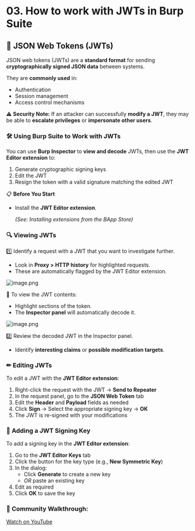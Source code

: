 # 03. How to work with JWTs in Burp Suite

## 🔑 **JSON Web Tokens (JWTs)**

JSON web tokens (JWTs) are a **standard format** for sending **cryptographically signed JSON data** between systems.

They are **commonly used** in:

- Authentication
- Session management
- Access control mechanisms

⚠ **Security Note:** If an attacker can successfully **modify a JWT**, they may be able to **escalate privileges** or **impersonate other users**.

### 🛠 **Using Burp Suite to Work with JWTs**

You can use **Burp Inspector** to **view and decode** JWTs, then use the **JWT Editor extension** to:

1. Generate cryptographic signing keys
2. Edit the JWT
3. Resign the token with a valid signature matching the edited JWT

📋 **Before You Start**

- Install the **JWT Editor extension**.
    
    *(See: Installing extensions from the BApp Store)*
    

### 🔍 **Viewing JWTs**

1️⃣ Identify a request with a JWT that you want to investigate further.

- Look in **Proxy > HTTP history** for highlighted requests.
- These are automatically flagged by the JWT Editor extension.

![image.png](03%20How%20to%20work%20with%20JWTs%20in%20Burp%20Suite%2024fc172892ad802cb470f7bc4410c183/image.png)

📌 To view the JWT contents:

- Highlight sections of the token.
- The **Inspector panel** will automatically decode it.

![image.png](03%20How%20to%20work%20with%20JWTs%20in%20Burp%20Suite%2024fc172892ad802cb470f7bc4410c183/image%201.png)

2️⃣ Review the decoded JWT in the Inspector panel.

- Identify **interesting claims** or **possible modification targets**.

### ✏ **Editing JWTs**

To edit a JWT with the **JWT Editor extension**:

1. Right-click the request with the JWT → **Send to Repeater**
2. In the request panel, go to the **JSON Web Token** tab
3. Edit the **Header** and **Payload** fields as needed
4. Click **Sign** → Select the appropriate signing key → **OK**
5. The JWT is re-signed with your modifications

### 🔐 **Adding a JWT Signing Key**

To add a signing key in the **JWT Editor extension**:

1. Go to the **JWT Editor Keys** tab
2. Click the button for the key type (e.g., **New Symmetric Key**)
3. In the dialog:
    - Click **Generate** to create a new key
    - *OR* paste an existing key
4. Edit as required
5. Click **OK** to save the key

### 🎥 **Community Walkthrough:**

[Watch on YouTube](https://youtu.be/nKmvKZHwf4s)